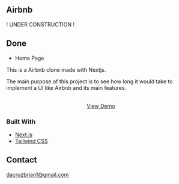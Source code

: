 ## Airbnb

! UNDER CONSTRUCTION !

## Done

- Home Page

This is a Airbnb clone made with Nextjs.

The main purpose of this project is to see how long it would take to implement a UI like Airbnb and its main features.
<br />

<p align="center">
    <br />
      <a href="https://reddit-ebon.vercel.app/">View Demo</a>
    <br />
  </p>

### Built With

- [Next.js](https://nextjs.org/)
- [Tailwind CSS](https://tailwindcss.com/)

## Contact

dacruzbrian1@gmail.com
